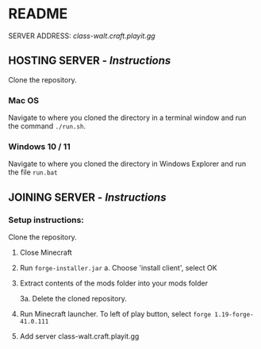 # README

SERVER ADDRESS: *class-walt.craft.playit.gg*

## HOSTING SERVER - *Instructions*

Clone the repository. 

### Mac OS
Navigate to where you cloned the directory in a terminal window and run the command `./run.sh`.

### Windows 10 / 11
Navigate to where you cloned the directory in Windows Explorer and run the file `run.bat`

## JOINING SERVER - *Instructions*

### Setup instructions:

Clone the repository. 

1. Close Minecraft

2. Run `forge-installer.jar`
    a. Choose 'install client', select OK

3. Extract contents of the mods folder into your mods folder

    3a. Delete the cloned repository. 

4. Run Minecraft launcher. To left of play button, select `forge 1.19-forge-41.0.111`

5. Add server class-walt.craft.playit.gg
